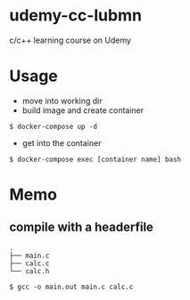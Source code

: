 # udemy-cc-lubmn
c/c++ learning course on Udemy

# Usage

- move into working dir
- build image and create container

```{shell}
$ docker-compose up -d
```

- get into the container

```{shell}
$ docker-compose exec [container name] bash
```

# Memo

## compile with a headerfile

```
.
├── main.c
├── calc.c
└── calc.h
```

```{shell}
$ gcc -o main.out main.c calc.c
```


